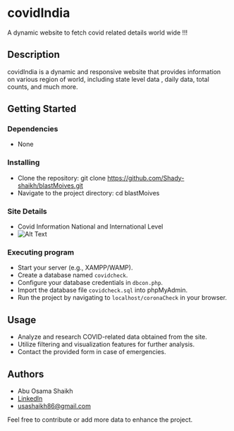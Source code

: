 # covidIndia

A dynamic website to fetch covid related details world wide !!!

## Description

covidIndia is a dynamic and responsive  website that provides information on various region of world, including state level data , daily data, total counts, and much more.

## Getting Started

### Dependencies

* None

### Installing

* Clone the repository: git clone https://github.com/Shady-shaikh/blastMoives.git
* Navigate to the project directory: cd blastMoives

### Site Details

* Covid Information National and International Level
* ![Alt Text](url)


### Executing program

* Start your server (e.g., XAMPP/WAMP).
* Create a database named `covidcheck`.
* Configure your database credentials in `dbcon.php`.
* Import the database file `covidcheck.sql` into phpMyAdmin.
* Run the project by navigating to `localhost/coronaCheck` in your browser.

## Usage

* Analyze and research COVID-related data obtained from the site.
* Utilize filtering and visualization features for further analysis.
* Contact the provided form in case of emergencies.


## Authors

* Abu Osama Shaikh
* [LinkedIn](https://www.linkedin.com/in/usama-shaikh-81294a306/)
* usashaikh86@gmail.com

Feel free to contribute or add more data to enhance the project.


